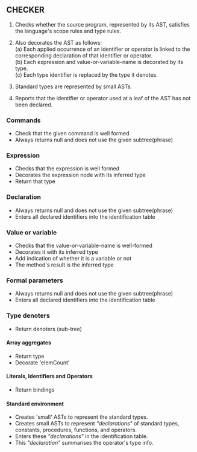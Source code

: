 ## CHECKER

1. Checks whether the source program, represented by its AST, satisfies the
   language's scope rules and type rules.

2. Also decorates the AST as follows:<br/>
   (a) Each applied occurrence of an identifier or operator is linked to
       the corresponding declaration of that identifier or operator.<br/>
   (b) Each expression and value-or-variable-name is decorated by its type.<br/>
   (c) Each type identifier is replaced by the type it denotes.<br/>
 
3. Standard types are represented by small ASTs.

4. Reports that the identifier or operator used at a leaf of the AST has not been declared.


### Commands

- Check that the given command is well formed
- Always returns null and does not use the given subtree(phrase)


### Expression

- Checks that the expression is well formed
- Decorates the expression node with its inferred type
- Return that type


### Declaration

- Always returns null and does not use the given subtree(phrase)
- Enters all declared identifiers into the identification table


### Value or variable

- Checks that the value-or-variable-name is well-formed
- Decorates it with its inferred type
- Add indication of whether it is a variable or not
- The method's result is the inferred type


### Formal parameters

- Always returns null and does not use the given subtree(phrase)
- Enters all declared identifiers into the identification table


### Type denoters

- Return denoters (sub-tree)


#### Array aggregates

- Return type
- Decorate 'elemCount'


#### Literals, Identifiers and Operators

- Return bindings


#### Standard environment

- Creates 'small' ASTs to represent the standard types.
- Creates small ASTs to represent _"declarations"_ of standard types, constants, procedures, functions, and operators.
- Enters these _"declarations"_ in the identification table.
- This _"declaration"_ summarises the operator's type info.